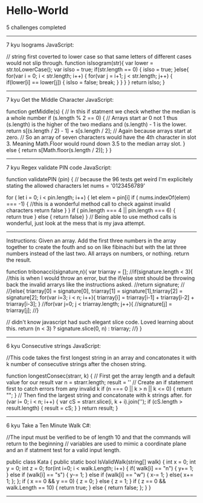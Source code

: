 # Hello-World

5 challenges completed



__________________________________________
7 kyu
Isograms
JavaScript:

// string first coverted to lower case so that same letters of different cases would not slip through.
function isIsogram(str){
  var lower = str.toLowerCase();
  var isIso = true;
  if(str.length == 0) {
    isIso = true;
  }else{
    for(var i = 0; i < str.length; i++) {
      for(var j = i+1; j < str.length; j++) {
        if(lower[i] == lower[j]) {
          isIso = false;
          break;
        }
      }
    }
  }
  return isIso;
}
_________________________________________
7 kyu
Get the Middle Character
JavaScript:

  function getMiddle(s)
{
// In this if statment we check whether the median is a whole number
  if (s.length % 2 == 0) { 
  // Arrays start ar 0 not 1 thus (s.length) is the higher of the two medians and (s.length) - 1 is the lower.
    return s[(s.length / 2) - 1] + s[s.length / 2];
    // Again because arrays start at zero.
    // So an array of seven characters would have the 4th character in slot 3. Meaning Math.Floor would round down 3.5 to the median array slot. 
    } else { return s[Math.floor(s.length / 2)]; }
}
__________________________________________

7 kyu
Regex validate PIN code
JavaScript:

function validatePIN (pin) {
// because the 96 tests get weird I'm explicitely stating the allowed characters
 let  nums = '0123456789' 

  for ( let i = 0; i < pin.length; i++) {
     let elem = pin[i]
     if ( nums.indexOf(elem) === -1) { //this is a wonderful method call to check against invalid characters
       return false
     }
  }
  if ( pin.length === 4 || pin.length === 6) {  
    return true
  }  else { return false}
}
// Being able to use method calls is wonderful, just look at the mess that is my java attempt.
____________________________________________
Instructions: Given an array. Add the first three numbers in the array together to create the fouth and so on like fibinachi but with the lat three numbers instead of the last two. All arrays on numbers, or nothing. return the result.

function tribonacci(signature,n){
  var triarray = [];
  //if(signature.length < 3){
  //this is when I would throw an error, but the if/else stmt should be throwing back the invalid arrarys like the instructions asked.
    //return signature;
    //
  //}else{
  triarray[0] = signature[0], triarray[1] = signature[1],triarray[2] = signature[2];
  for(var i=3; i < n; i++){
    triarray[i] = triarray[i-1] + triarray[i-2] + triarray[i-3];
  }
  //for(var j=0; j < triarray.length; j++){
    //signature[j] = triarray[j];
  //}
  
  // didn't know javascript had such elegant slice code. Loved learning about this.
  return (n < 3) ? signature.slice(0, n) : triarray;
//}
}
_____________________________________
6 kyu
Consecutive strings
JavaScript:

//This code takes the first longest string in an array and concatonates it with k number of consecutive strings after the chosen string.

function longestConsec(strarr, k) {
// First get the array length and a default value for our result
  var n = strarr.length;
  result = ''
// Create an if statement first to catch errors from any invalid k
  if (n === 0 || k > n || k <= 0) {
    return "";
  }
// Then find the largest string and concatonate with k strings after.
  for (var i= 0; i < n; i++) {
    var cS = strarr.slice(i, k + i).join('');
    if (cS.length > result.length) {
      result = cS;
    }
  }
  return result;
}
_______________________________________

6 kyu
Take a Ten Minute Walk
C#:

//The input must be verified to be of length 10 and that the commands will return to the beginning
// variables are used to mimic a coordinate plane and an if statment test for a valid input length.

public class Kata
{
  public static bool IsValidWalk(string[] walk)
  {
    int x = 0;
    int y = 0;
    int z = 0;
    for(int i=0; i < walk.Length; i++) {
      if( walk[i] == "n") {
        y+= 1;
        }
        else if (walk[i] == "s") {
          y-= 1;
          }
        else if (walk[i] == "w") {
          x-= 1;
          }
        else{
            x+= 1;
            };
    };
    if ( x == 0 && y == 0) {
      z = 0;
      }
      else {
      z = 1;
      }
    if ( z == 0 && walk.Length == 10) {
      return true;
      }
      else {
      return false;
      };
  }
}
_________________________________________________

